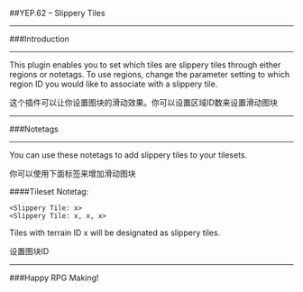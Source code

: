 ##YEP.62 – Slippery Tiles
***
###Introduction
***
This plugin enables you to set which tiles are slippery tiles through either regions or notetags. To use regions, change the parameter setting to which region ID you would like to associate with a slippery tile.

这个插件可以让你设置图块的滑动效果。你可以设置区域ID数来设置滑动图块
***
###Notetags
***
You can use these notetags to add slippery tiles to your tilesets.

你可以使用下面标签来增加滑动图块

####Tileset Notetag:

	<Slippery Tile: x>
	<Slippery Tile: x, x, x>
Tiles with terrain ID x will be designated as slippery tiles.

设置图块ID
***
###Happy RPG Making!